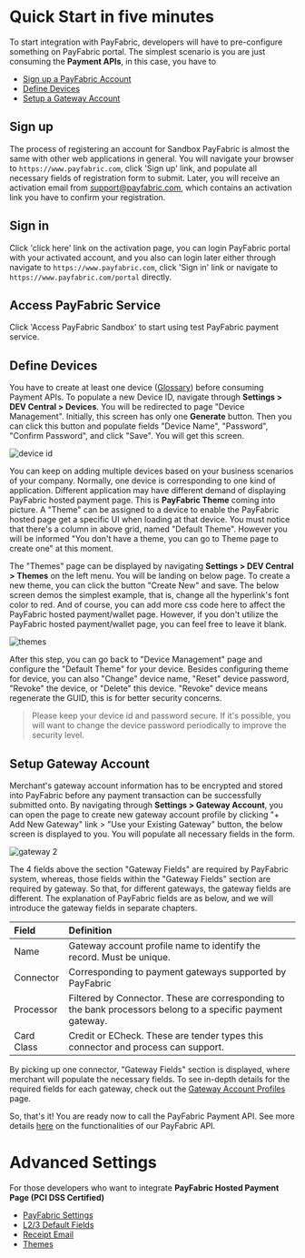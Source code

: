 # Quick Start in five minutes
To start integration with PayFabric, developers will have to pre-configure something on PayFabric portal. The simplest scenario is you are just consuming the **Payment APIs**, in this case, you have to
* [Sign up a PayFabric Account](#sign-up)
* [Define Devices](#define-devices)
* [Setup a Gateway Account](#setup-gateway-account)


## Sign up

The process of registering an account for Sandbox PayFabric is almost the same with other web applications in general. You will navigate your browser to ``https://www.payfabric.com``, click 'Sign up' link, and populate all necessary fields of registration form to submit. Later, you will receive an activation email from support@payfabric.com, which contains an activation link you have to confirm your registration.


## Sign in

Click 'click here' link on the activation page, you can login PayFabric portal with your activated account, and you also can login later either through navigate to ``https://www.payfabric.com``, click 'Sign in' link or navigate to ``https://www.payfabric.com/portal`` directly.


## Access PayFabric Service
Click 'Access PayFabric Sandbox' to start using test PayFabric payment service.

## Define Devices
You have to create at least one device ([Glossary](https://github.com/PayFabric/Portal/#glossary)) before consuming Payment APIs. To populate a new Device ID, navigate through **Settings > DEV Central > Devices**. You will be redirected to page "Device Management". Initially, this screen has only one **Generate** button. Then you can click this button and populate fields "Device Name", "Password", "Confirm Password", and click "Save". You will get this screen. 

![device id](https://raw.githubusercontent.com/PayFabric/Portal/v2/Sections/Screenshots/deviceid.png)

You can keep on adding multiple devices based on your business scenarios of your company. Normally, one device is corresponding to one kind of application. Different application may have different demand of displaying PayFabric hosted payment page. This is **PayFabric Theme** coming into picture. A "Theme" can be assigned to a device to enable the PayFabric hosted page get a specific UI when loading at that device. You must notice that there's a column in above grid, named "Default Theme". However you will be informed "You don't have a theme, you can go to Theme page to create one" at this moment. 

The "Themes" page can be displayed by navigating **Settings > DEV Central > Themes** on the left menu. You will be landing on below page. To create a new theme, you can click the button "Create New" and save. The below screen demos the simplest example, that is, change all the hyperlink's font color to red. And of course, you can add more css code here to affect the PayFabric hosted payment/wallet page. However, if you don't utilize the PayFabric hosted payment/wallet page, you can feel free to leave it blank.

![themes](https://raw.githubusercontent.com/PayFabric/Portal/v2/Sections/Screenshots/themes.png)

After this step, you can go back to "Device Management" page and configure the "Default Theme" for your device. Besides configuring theme for device, you can also "Change" device name, "Reset" device password, "Revoke" the device, or "Delete" this device. "Revoke" device means regenerate the GUID, this is for better security concerns.

> Please keep your device id and password secure. If it's possible, you will want to change the device password periodically to improve the security level.


## Setup Gateway Account
Merchant's gateway account information has to be encrypted and stored into PayFabric before any payment transaction can be successfully submitted onto. By navigating through **Settings > Gateway Account**, you can open the page to create new gateway account profile by clicking "+ Add New Gateway" link > "Use your Existing Gateway" button, the below screen is displayed to you. You will populate all necessary fields in the form.

![gateway 2](https://raw.githubusercontent.com/PayFabric/Portal/v2/Sections/Screenshots/gateway_profile.png)

The 4 fields above the section "Gateway Fields" are required by PayFabric system, whereas, those fields within the "Gateway Fields" section are required by gateway. So that, for different gateways, the gateway fields are  different. The explanation of PayFabric fields are as below, and we will introduce the gateway fields in separate chapters.

| Field                | Definition   | 
| :--------------------|:-------------| 
| Name                 | Gateway account profile name to identify the record. Must be unique. | 
| Connector            | Corresponding to payment gateways supported by PayFabric | 
| Processor            | Filtered by Connector. These are corresponding to the bank processors belong to a specific payment gateway. |
| Card Class           | Credit or ECheck. These are tender types this connector and process can support.|  

By picking up one connector, "Gateway Fields" section is displayed, where merchant will populate the necessary fields. To see in-depth details for the required fields for each gateway, check out the [Gateway Account Profiles](Gateway%20Account%20Profiles.md) page.

So, that's it! You are ready now to call the PayFabric Payment API. See more details [here](https://github.com/PayFabric/APIs/tree/v2) on the functionalities of our PayFabric API.

# Advanced Settings
For those developers who want to integrate **PayFabric Hosted Payment Page (PCI DSS Certified)** 
* [PayFabric Settings](PayFabric%20Settings.md)
* [L2/3 Default Fields](Level%202%20and%20Level%203%20Default%20Fields.md)
* [Receipt Email](Payment%20Receipt.md)
* [Themes](Themes.md)
